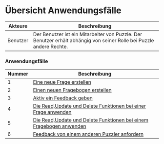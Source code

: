 # Übersicht Anwendungsfälle

| Akteure | Beschreibung |
| ------- | ------------ |
| Benutzer | Der Benutzer ist ein Mitarbeiter von Puzzle. Der Benutzer erhält abhängig von seiner Rolle bei Puzzle andere Rechte. |


### Anwendungsfälle

| Nummer | Beschreibung |
| ------ | ------------ |
| 1 | [Eine neue Frage erstellen](https://github.com/srothPuzzle/FeedbackTool/blob/master/2_konzeption/use_cases/1_use_case.md) |
| 2 | [Einen neuen Fragebogen erstellen](https://github.com/srothPuzzle/FeedbackTool/blob/master/2_konzeption/use_cases/2_use_case.md) |
| 3 | [Aktiv ein Feedback geben ](https://github.com/srothPuzzle/FeedbackTool/blob/master/2_konzeption/use_cases/3_use_case.md) |
| 4 | [Die Read,Update und Delete Funktionen bei einer Frage anwenden](https://github.com/srothPuzzle/FeedbackTool/blob/master/2_konzeption/use_cases/4_use_case.md) |
| 5 | [Die Read,Update und Delete Funktionen bei einem Fragebogen anwenden](https://github.com/srothPuzzle/FeedbackTool/blob/master/2_konzeption/use_cases/5_use_case.md) |
| 6 | [Feedback von einem anderen Puzzler anfordern](https://github.com/srothPuzzle/FeedbackTool/blob/master/2_konzeption/use_cases/6_use_case.md) |

